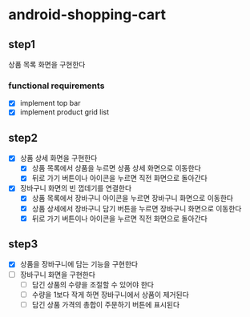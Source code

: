 # android-shopping-cart

## step1
상품 목록 화면을 구현한다

### functional requirements
- [x] implement top bar
- [x] implement product grid list

## step2
- [x] 상품 상세 화면을 구현한다
  - [x] 상품 목록에서 상품을 누르면 상품 상세 화면으로 이동한다
  - [x] 뒤로 가기 버튼이나 아이콘을 누르면 직전 화면으로 돌아간다
- [x] 장바구니 화면의 빈 껍데기를 연결한다
  - [x] 상품 목록에서 장바구니 아이콘을 누르면 장바구니 화면으로 이동한다
  - [x] 상품 상세에서 장바구니 담기 버튼을 누르면 장바구니 화면으로 이동한다
  - [x] 뒤로 가기 버튼이나 아이콘을 누르면 직전 화면으로 돌아간다

## step3
- [x] 상품을 장바구니에 담는 기능을 구현한다
- [ ] 장바구니 화면을 구현한다
  - [ ] 담긴 상품의 수량을 조절할 수 있어야 한다
  - [ ] 수량을 1보다 작게 하면 장바구니에서 상품이 제거된다
  - [ ] 담긴 상품 가격의 총합이 주문하기 버튼에 표시된다

